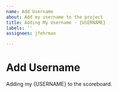 ```yaml
---
name: Add Username
about: Add my username to the project
title: Adding My Username - {USERNAME}
labels: ''
assignees: jfehrman

---
```


# Add Username
Adding my {USERNAME} to the scoreboard.
